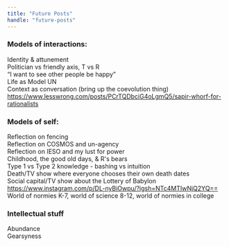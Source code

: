```yaml
---
title: "Future Posts"
handle: "future-posts"
---
```


### Models of interactions:

<p style="text-align: left">
Identity & attunement <br>
Politician vs friendly axis, T vs R <br>
“I want to see other people be happy” <br>
Life as Model UN <br>
Context as conversation (bring up the coevolution thing) <a href="https://www.lesswrong.com/posts/PCrTQDbciG4oLgmQ5/sapir-whorf-for-rationalists">https://www.lesswrong.com/posts/PCrTQDbciG4oLgmQ5/sapir-whorf-for-rationalists</a>
</p>

### Models of self:

<p style="text-align: left">
Reflection on fencing <br>
Reflection on COSMOS and un-agency <br>
Reflection on IESO and my lust for power <br>
Childhood, the good old days, & R's bears <br>
Type 1 vs Type 2 knowledge - bashing vs intuition <br>
Death/TV show where everyone chooses their own death dates <br>
Social capital/TV show about the Lottery of Babylon <br>
<a href="https://www.instagram.com/p/DL-nyBiOwpu/?igsh=NTc4MTIwNjQ2YQ==">https://www.instagram.com/p/DL-nyBiOwpu/?igsh=NTc4MTIwNjQ2YQ==</a> <br>
World of normies K-7, world of science 8-12, world of normies in college
</p>

### Intellectual stuff

Abundance <br>
Gearsyness
